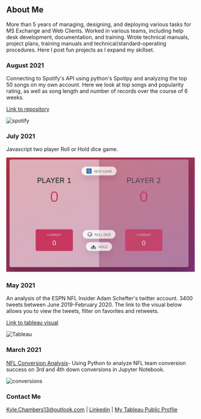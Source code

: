 ## About Me
More than 5 years of managing, designing, and deploying various tasks for MS Exchange and Web Clients. Worked in various teams, including help desk development, documentation, and training. Wrote technical manuals, project plans, training manuals and technical/standard-operating procedures. Here I post fun projects as I expand my skillset.

### August 2021
Connecting to Spotify's API using python's Spotipy and analyzing the top 50 songs on my own account. Here we look at top songs and popularity rating, as well as song length and  number of records over the course of 6 weeks.

[Link to repository](https://github.com/myfriendkmc/spotify) 

![spotify](https://user-images.githubusercontent.com/47094499/130851007-70f50465-9b4e-48f1-b921-1b552e9787eb.png)

### July 2021
Javascript two player Roll or Hold dice game.

![rollorhold](https://raw.githubusercontent.com/KyleMChambers/RollOrHold/main/rollorhold.PNG)

### May 2021
An analysis of the ESPN NFL Insider Adam Schefter's twitter account. 3400 tweets between June 2019-February 2020. The link to the visual below allows you to view the tweets, filter on favorites and retweets.

[Link to tableau visual](https://public.tableau.com/app/profile/kyle.chambers/viz/AdamSchefterTweets/Dashboard1)

![Tableau](https://user-images.githubusercontent.com/47094499/75715926-3f027280-5c9c-11ea-9133-5c292a5d9a84.png)

### March 2021
[NFL Conversion Analysis](https://github.com/MyFriendKMC/Conversions/blob/master/NFL_conversions.ipynb)- Using Python to analyze NFL team conversion success on 3rd and 4th down conversions in Jupyter Notebook.

![conversions](https://user-images.githubusercontent.com/47094499/130855080-bae44f62-659d-445a-9cfb-6d4ddc254dab.png)


### Contact Me
[Kyle.Chambers13@outlook.com](mailto:kyle.chambers13@outlook.com) |
[Linkedin](https://www.linkedin.com/in/kylemchambers/) |
[My Tableau Public Profile](https://public.tableau.com/profile/kyle.chambers)
